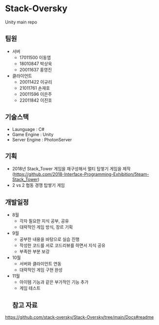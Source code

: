 # Stack-Oversky
Unity main repo


## 팀원
* 서버
  - 17011500 이동엽
  - 18010847 박상욱 
  - 20011637 홍영진 
* 클라이언트
  - 20011422 이규리 
  - 21011761 손재호 
  - 20011596 이은주 
  - 22011842 이진호 

## 기술스택
* Launguage : C#
* Game Engine : Unity
* Server Engine : PhotonServer
## 기획
* 2018년 Stack_Tower 게임을 재구성해서 멀티 탑쌓기 게임을 제작 
(https://github.com/2018-Interface-Programming-Exhibition/5team-Stack_Tower)
* 2 vs 2 협동 경쟁 탑쌓기 게임
## 개발일정
* 8월
  - 각자 필요한 지식 공부, 공유
  - 대략적인 게임 방식, 장르 기획
* 9월
  - 공부한 내용을 바탕으로 실습 진행
  - 작성한 코드를 서로 코드리뷰를 하면서 지식 공유
  - 부족한 부분 보강
* 10월
  - 서버와 클라이언트 연동
  - 대략적인 게임 구현 완성
* 11월
  - 아이템 기능과 같은 부가적인 기능 추가
  - 게임 테스트
  ## 참고 자료
https://github.com/stack-oversky/Stack-Oversky/tree/main/Docs#readme
